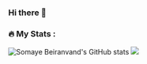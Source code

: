 ### Hi there 👋

### :fire: My Stats :

![Somaye Beiranvand's GitHub stats](https://github-readme-stats.vercel.app/api?username=somaye-beiranvand&show_icons=true&theme=highcontrast)
![](https://komarev.com/ghpvc/?username=somaye-beiranvand)


